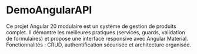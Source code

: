 # DemoAngularAPI
Ce projet Angular 20 modulaire est un système de gestion de produits complet. Il démontre les meilleures pratiques (services, guards, validation de formulaires) et propose une interface responsive avec Angular Material. Fonctionnalités : CRUD, authentification sécurisée et architecture organisée.

